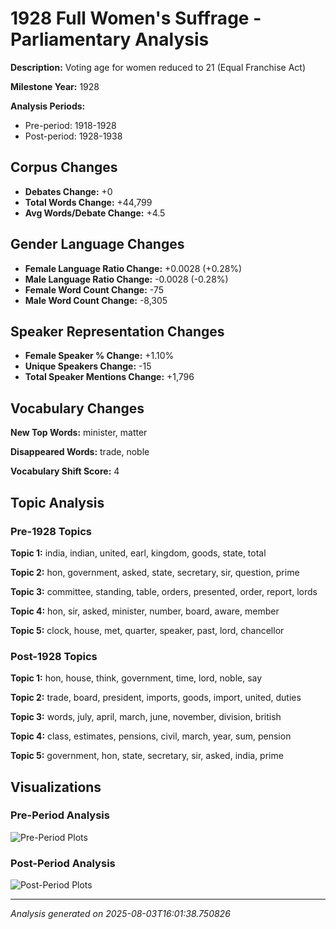 # 1928 Full Women's Suffrage - Parliamentary Analysis

**Description:** Voting age for women reduced to 21 (Equal Franchise Act)

**Milestone Year:** 1928

**Analysis Periods:**
- Pre-period: 1918-1928
- Post-period: 1928-1938

## Corpus Changes

- **Debates Change:** +0
- **Total Words Change:** +44,799
- **Avg Words/Debate Change:** +4.5

## Gender Language Changes

- **Female Language Ratio Change:** +0.0028 (+0.28%)
- **Male Language Ratio Change:** -0.0028 (-0.28%)
- **Female Word Count Change:** -75
- **Male Word Count Change:** -8,305

## Speaker Representation Changes

- **Female Speaker % Change:** +1.10%
- **Unique Speakers Change:** -15
- **Total Speaker Mentions Change:** +1,796

## Vocabulary Changes

**New Top Words:** minister, matter

**Disappeared Words:** trade, noble

**Vocabulary Shift Score:** 4

## Topic Analysis

### Pre-1928 Topics
**Topic 1:** india, indian, united, earl, kingdom, goods, state, total

**Topic 2:** hon, government, asked, state, secretary, sir, question, prime

**Topic 3:** committee, standing, table, orders, presented, order, report, lords

**Topic 4:** hon, sir, asked, minister, number, board, aware, member

**Topic 5:** clock, house, met, quarter, speaker, past, lord, chancellor

### Post-1928 Topics
**Topic 1:** hon, house, think, government, time, lord, noble, say

**Topic 2:** trade, board, president, imports, goods, import, united, duties

**Topic 3:** words, july, april, march, june, november, division, british

**Topic 4:** class, estimates, pensions, civil, march, year, sum, pension

**Topic 5:** government, hon, state, secretary, sir, asked, india, prime

## Visualizations

### Pre-Period Analysis
![Pre-Period Plots](pre_period/plots/)

### Post-Period Analysis
![Post-Period Plots](post_period/plots/)

---

*Analysis generated on 2025-08-03T16:01:38.750826*
